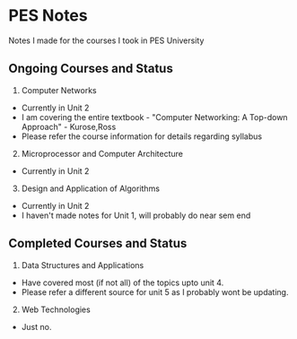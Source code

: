 # PES Notes
Notes I made for the courses I took in PES University

## Ongoing Courses and Status
1. Computer Networks
  - Currently in Unit 2
  - I am covering the entire textbook - "Computer Networking: A Top-down Approach" - Kurose,Ross
  - Please refer the course information for details regarding syllabus

2. Microprocessor and Computer Architecture
  - Currently in Unit 2

3. Design and Application of Algorithms
  - Currently in Unit 2
  - I haven't made notes for Unit 1, will probably do near sem end


## Completed Courses and Status
1. Data Structures and Applications 
  - Have covered most (if not all) of the topics upto unit 4.
  - Please refer a different source for unit 5 as I probably wont be updating.

2. Web Technologies
  - Just no.
  
